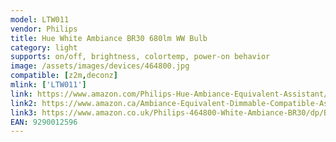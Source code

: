 ```yaml
---
model: LTW011
vendor: Philips
title: Hue White Ambiance BR30 680lm WW Bulb
category: light
supports: on/off, brightness, colortemp, power-on behavior
image: /assets/images/devices/464800.jpg
compatible: [z2m,deconz]
mlink: ['LTW011']
link: https://www.amazon.com/Philips-Hue-Ambiance-Equivalent-Assistant/dp/B01KJYSOHC
link2: https://www.amazon.ca/Ambiance-Equivalent-Dimmable-Compatible-Assistant/dp/B01KJYSOHC
link3: https://www.amazon.co.uk/Philips-464800-White-Ambiance-BR30/dp/B01KJYSOHC
EAN: 9290012596
---
```

